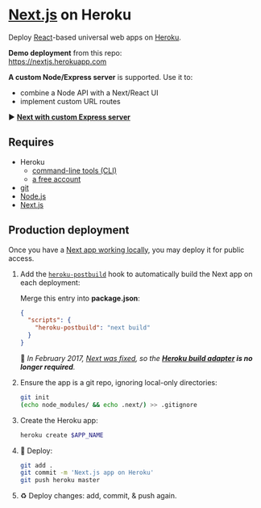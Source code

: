 #  [Next.js](https://zeit.co/blog/next2) on Heroku

Deploy [React](https://facebook.github.io/react/)-based universal web apps on [Heroku](https://www.heroku.com/home).

**Demo deployment** from this repo:  
https://nextjs.herokuapp.com

**A custom Node/Express server** is supported. Use it to:

* combine a Node API with a Next/React UI
* implement custom URL routes

▶️ **[Next with custom Express server](https://github.com/mars/heroku-nextjs-custom-server-express)**

## Requires

* Heroku
  * [command-line tools (CLI)](https://devcenter.heroku.com/articles/heroku-command-line)
  * [a free account](https://signup.heroku.com)
* [git](https://git-scm.com/book/en/v2/Getting-Started-Installing-Git)
* [Node.js](https://nodejs.org)
* [Next.js](https://github.com/zeit/next.js)

## Production deployment

Once you have a [Next app working locally](https://github.com/zeit/next.js#how-to-use), you may deploy it for public access.

1. Add the [`heroku-postbuild`](https://devcenter.heroku.com/articles/nodejs-support#heroku-specific-build-steps) hook to automatically build the Next app on each deployment:

   Merge this entry into **package.json**:

   ```json
   {
     "scripts": {
       "heroku-postbuild": "next build"
     }
   }
   ```

   🌈 *In February 2017, [Next was fixed](https://github.com/zeit/next.js/pull/1164), so the **[Heroku build adapter](https://github.com/mars/heroku-nextjs-build/blob/master/bin/heroku-nextjs-build) is no longer required**.*
1. Ensure the app is a git repo, ignoring local-only directories:

   ```bash
   git init
   (echo node_modules/ && echo .next/) >> .gitignore
   ```
1. Create the Heroku app:

   ```bash
   heroku create $APP_NAME
   ```
1. 🚀 Deploy:

   ```bash
   git add .
   git commit -m 'Next.js app on Heroku'
   git push heroku master
   ```
1. ♻️ Deploy changes: add, commit, & push again.
